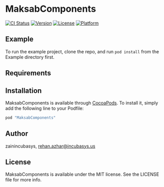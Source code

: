 # MaksabComponents

[![CI Status](http://img.shields.io/travis/zainincubasys/MaksabComponents.svg?style=flat)](https://travis-ci.org/zainincubasys/MaksabComponents)
[![Version](https://img.shields.io/cocoapods/v/MaksabComponents.svg?style=flat)](http://cocoapods.org/pods/MaksabComponents)
[![License](https://img.shields.io/cocoapods/l/MaksabComponents.svg?style=flat)](http://cocoapods.org/pods/MaksabComponents)
[![Platform](https://img.shields.io/cocoapods/p/MaksabComponents.svg?style=flat)](http://cocoapods.org/pods/MaksabComponents)

## Example

To run the example project, clone the repo, and run `pod install` from the Example directory first.

## Requirements

## Installation

MaksabComponents is available through [CocoaPods](http://cocoapods.org). To install
it, simply add the following line to your Podfile:

```ruby
pod "MaksabComponents"
```

## Author

zainincubasys, rehan.azhar@incubasys.us

## License

MaksabComponents is available under the MIT license. See the LICENSE file for more info.
